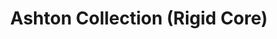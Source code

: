 ﻿---
layout: collection
title: "Ashton Collection (Rigid Core)"
collection: "Ashton"
subtype: "rigid-core"
---

